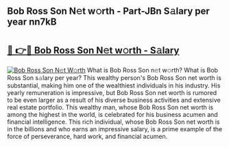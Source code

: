 ## Bob Ross Son N𝚎t w𝚘rth - Part-JBn S𝚊lary per year nn7kB

# <h2><a href="http://gc3b2f.nevu.top/?p=Bob+Ross+Son">🔗 👉🔴 Bob Ross Son N𝚎t w𝚘rth - S𝚊lary</a></h2>

[![Bob Ross Son N𝚎t W𝚘rth](https://i.imgur.com/Oavwk0R.jpeg)](http://gc3b2f.nevu.top/?p=Bob+Ross+Son)
What is Bob Ross Son n𝚎t w𝚘rth? What is Bob Ross Son s𝚊lary per year?
This wealthy person's Bob Ross Son net worth is substantial, making him one of the wealthiest individuals in his industry. His yearly remuneration is impressive, but Bob Ross Son net worth is rumored to be even larger as a result of his diverse business activities and extensive real estate portfolio. This wealthy man, whose Bob Ross Son net worth is among the highest in the world, is celebrated for his business acumen and financial intelligence. This rich individual, whose Bob Ross Son net worth is in the billions and who earns an impressive salary, is a prime example of the force of perseverance, hard work, and financial acumen.
